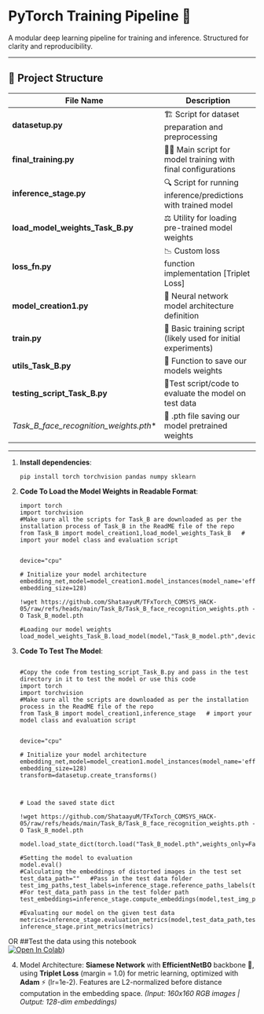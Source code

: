 # PyTorch Training Pipeline 🚀

A modular deep learning pipeline for training and inference. Structured for clarity and reproducibility.

---

## 📂 Project Structure

| File Name                  | Description                                                                 |
|----------------------------|-----------------------------------------------------------------------------|
| **datasetup.py**           | 🏗️ Script for dataset preparation and preprocessing                        |
| **final_training.py**      | 🏋️‍♂️ Main script for model training with final configurations              |
| **inference_stage.py**     | 🔍 Script for running inference/predictions with trained model              |
| **load_model_weights_Task_B.py** | ⚖️ Utility for loading pre-trained model weights                          |
| **loss_fn.py**            | 📉 Custom loss function implementation [Triplet Loss]                                     |
| **model_creation1.py**     | 🧠 Neural network model architecture definition                             |
| **train.py**               | 🚂 Basic training script (likely used for initial experiments)              |
| **utils_Task_B.py**        | 🧰 Function to save our models weights                       |
| **testing_script_Task_B.py**        | 🧪Test script/code to evaluate the model on test data                      |
| *Task_B_face_recognition_weights.pth**        | 💾 .pth file saving our model pretrained weights                       |

---
1. **Install dependencies**:
   ```
   pip install torch torchvision pandas numpy sklearn 
   ```
2. **Code To Load the Model Weights in Readable Format**:
   ```
   import torch
   import torchvision
   #Make sure all the scripts for Task_B are downloaded as per the installation process of Task_B in the ReadME file of the repo
   from Task_B import model_creation1,load_model_weights_Task_B   # import your model class and evaluation script
   
   
   device="cpu"
   
   # Initialize your model architecture
   embedding_net,model=model_creation1.model_instances(model_name='efficientnet_b0', embedding_size=128)
   
   !wget https://github.com/ShataayuM/TFxTorch_COMSYS_HACK-05/raw/refs/heads/main/Task_B/Task_B_face_recognition_weights.pth -O Task_B_model.pth
   
   #Loading our model weights
   load_model_weights_Task_B.load_model(model,"Task_B_model.pth",device)
3. **Code To Test The Model**:
   ```
   
   #Copy the code from testing_script_Task_B.py and pass in the test directory in it to test the model or use this code
   import torch
   import torchvision
   #Make sure all the scripts are downloaded as per the installation process in the ReadME file of the repo
   from Task_B import model_creation1,inference_stage   # import your model class and evaluation script
   
   
   device="cpu"
   
   # Initialize your model architecture
   embedding_net,model=model_creation1.model_instances(model_name='efficientnet_b0', embedding_size=128)
   transform=datasetup.create_transforms()
   
   
   
   # Load the saved state dict
   
   !wget https://github.com/ShataayuM/TFxTorch_COMSYS_HACK-05/raw/refs/heads/main/Task_B/Task_B_face_recognition_weights.pth -O Task_B_model.pth
   
   model.load_state_dict(torch.load("Task_B_model.pth",weights_only=False))
   
   #Setting the model to evaluation
   model.eval()
   #Calculating the embeddings of distorted images in the test set
   test_data_path=""   #Pass in the test data folder
   test_img_paths,test_labels=inference_stage.reference_paths_labels(test_data_path) #For test_data_path pass in the test folder path
   test_embeddings=inference_stage.compute_embeddings(model,test_img_paths,transform)
   
   #Evaluating our model on the given test data
   metrics=inference_stage.evaluation_metrics(model,test_data_path,test_embeddings,test_labels,transform)
   inference_stage.print_metrics(metrics)
   
   ```
OR
##Test the data  using this notebook   
[![Open In Colab](https://colab.research.google.com/assets/colab-badge.svg)](https://colab.research.google.com/drive/1lgfIi9BsN47DYFf6nhHA9FmdQfogCtpK?usp=sharing))

4. Model Architecture:
   **Siamese Network** with **EfficientNetB0** backbone 🔄, using **Triplet Loss** (margin = 1.0)  for metric learning, optimized with **Adam** ⚡ (lr=1e-2). Features are L2-normalized before distance computation in the     embedding space.
   *(Input: 160x160 RGB images | Output: 128-dim embeddings)*
